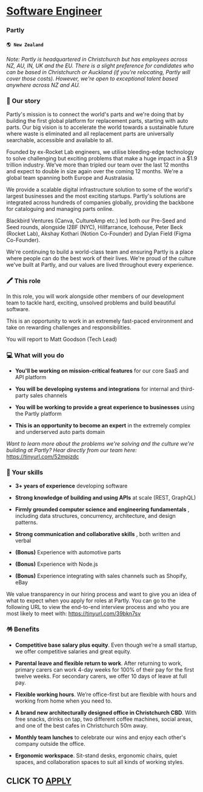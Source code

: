 # [Software Engineer](https://www.remotewlb.com/apply/software-engineer-74676)  
### Partly  
#### `🌎 New Zealand`  

_Note: Partly is headquartered in Christchurch but has employees across NZ, AU, IN, UK and the EU. There is a slight preference for candidates who can be based in Christchurch or Auckland (if you're relocating, Partly will cover those costs). However, we're open to exceptional talent based anywhere across NZ and AU._

### 🚀 Our story

Partly's mission is to connect the world's parts and we're doing that by building the first global platform for replacement parts, starting with auto parts. Our big vision is to accelerate the world towards a sustainable future where waste is eliminated and all replacement parts are universally searchable, accessible and available to all.  
  
Founded by ex-Rocket Lab engineers, we utilise bleeding-edge technology to solve challenging but exciting problems that make a huge impact in a $1.9 trillion industry. We've more than tripled our team over the last 12 months and expect to double in size again over the coming 12 months. We're a global team spanning both Europe and Australasia.

We provide a scalable digital infrastructure solution to some of the world's largest businesses and the most exciting startups. Partly's solutions are integrated across hundreds of companies globally, providing the backbone for cataloguing and managing parts online.  
  
Blackbird Ventures (Canva, CultureAmp etc.) led both our Pre-Seed and Seed rounds, alongside I2BF (NYC), Hillfarrance, Icehouse, Peter Beck (Rocket Lab), Akshay Kothari (Notion Co-Founder) and Dylan Field (Figma Co-Founder).  
  
We're continuing to build a world-class team and ensuring Partly is a place where people can do the best work of their lives. We're proud of the culture we've built at Partly, and our values are lived throughout every experience.

### 🖍️ This role

In this role, you will work alongside other members of our development team to tackle hard, exciting, unsolved problems and build beautiful software.

This is an opportunity to work in an extremely fast-paced environment and take on rewarding challenges and responsibilities.

You will report to Matt Goodson (Tech Lead)

### 💻 What will you do

  *  **You'll be working on mission-critical features** for our core SaaS and API platform

  *  **You will be developing systems and integrations** for internal and third-party sales channels

  *  **You will be working to provide a great experience to businesses** using the Partly platform

  *  **This is an opportunity to become an expert** in the extremely complex and underserved auto parts domain

 _Want to learn more about the problems we're solving and the culture we're building at Partly? Hear directly from our team here:_ https://tinyurl.com/52mpjzdc

### 🥷 Your skills

  *  **3+ years of experience** developing software

  *  **Strong knowledge of building and using APIs** at scale (REST, GraphQL)

  *  **Firmly grounded computer science and engineering fundamentals** , including data structures, concurrency, architecture, and design patterns.

  *  **Strong communication and collaborative skills** , both written and verbal

  *  **(Bonus)** Experience with automotive parts

  *  **(Bonus)** Experience with Node.js

  *  **(Bonus)** Experience integrating with sales channels such as Shopify, eBay

We value transparency in our hiring process and want to give you an idea of what to expect when you apply for roles at Partly. You can go to the following URL to view the end-to-end interview process and who you are most likely to meet with: https://tinyurl.com/39bkn7sv

### 🪅 Benefits

  *  **Competitive base salary plus equity**. Even though we’re a small startup, we offer competitive salaries and great equity.

  *  **Parental leave and flexible return to work**. After returning to work, primary carers can work 4-day weeks for 100% of their pay for the first twelve weeks. For secondary carers, we offer 10 days of leave at full pay.

  *  **Flexible working hours**. We’re office-first but are flexible with hours and working from home when you need to.

  *  **A brand new architecturally designed office in Christchurch CBD**. With free snacks, drinks on tap, two different coffee machines, social areas, and one of the best cafes in Christchurch 50m away.

  *  **Monthly team lunches** to celebrate our wins and enjoy each other's company outside the office.

  *  **Ergonomic workspace**. Sit-stand desks, ergonomic chairs, quiet spaces, and collaboration spaces to suit all kinds of working styles.

  
## CLICK TO [APPLY](https://www.remotewlb.com/apply/software-engineer-74676)

